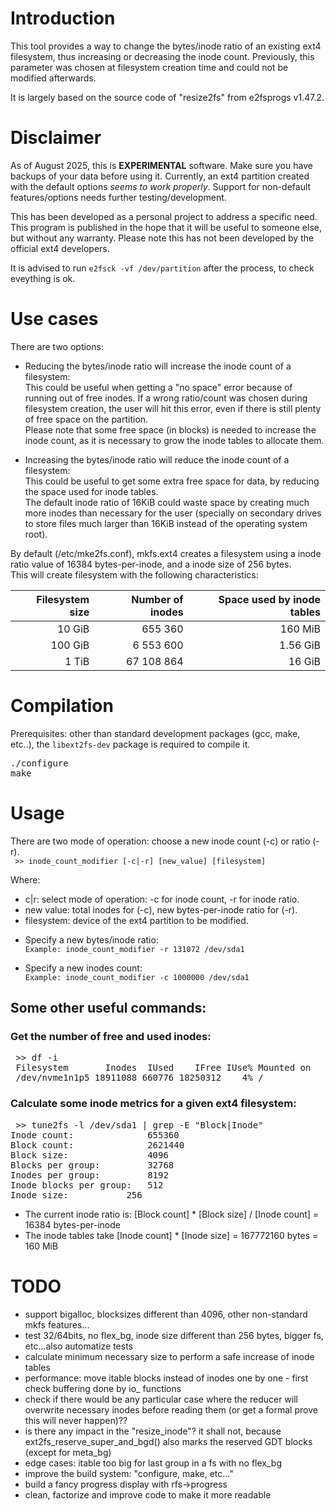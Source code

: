 # Introduction

This tool provides a way to change the bytes/inode ratio of an existing ext4 filesystem, thus increasing or decreasing the inode count. Previously, this parameter was chosen at filesystem creation time and could not be modified afterwards.  

It is largely based on the source code of "resize2fs" from e2fsprogs v1.47.2.  


# Disclaimer

As of August 2025, this is **EXPERIMENTAL** software. Make sure you have backups of your data before using it. Currently, an ext4 partition created with the default options *seems to work properly*. Support for non-default features/options needs further testing/development.  

This has been developed as a personal project to address a specific need. This program is published in the hope that it will be useful to someone else, but without any warranty. Please note this has not been developed by the official ext4 developers.  

It is advised to run `e2fsck -vf /dev/partition` after the process, to check eveything is ok.  


# Use cases

There are two options:  

- Reducing the bytes/inode ratio will increase the inode count of a filesystem:  
  This could be useful when getting a "no space" error because of running out of free inodes. If a wrong ratio/count was chosen during filesystem creation, the user will hit this error, even if there is still plenty of free space on the partition.  
  Please note that some free space (in blocks) is needed to increase the inode count, as it is necessary to grow the inode tables to allocate them.  

- Increasing the bytes/inode ratio will reduce the inode count of a filesystem:  
  This could be useful to get some extra free space for data, by reducing the space used for inode tables.  
  The default inode ratio of 16KiB could waste space by creating much more inodes than necessary for the user (specially on secondary drives to store files much larger than 16KiB instead of the operating system root).  
  
  
By default (/etc/mke2fs.conf), mkfs.ext4 creates a filesystem using a inode ratio value of 16384 bytes-per-inode, and a inode size of 256 bytes.  
This will create filesystem with the following characteristics:  

  
| Filesystem size | Number of inodes | Space used by inode tables |
| --------------: | ----------------:| -------------------------: |
| 10 GiB | 655 360 | 160 MiB |
| 100 GiB | 6 553 600 | 1.56 GiB |
| 1 TiB | 67 108 864 | 16 GiB |


# Compilation

Prerequisites: other than standard development packages (gcc, make, etc..), the `libext2fs-dev` package is required to compile it.   

<pre>
./configure
make
</pre>

# Usage

There are two mode of operation: choose a new inode count (-c) or ratio (-r).  
` >> inode_count_modifier [-c|-r] [new_value] [filesystem]`  

Where:  
- c|r: select mode of operation: -c for inode count, -r for inode ratio.  
- new value: total inodes for (-c), new bytes-per-inode ratio for (-r).  
- filesystem: device of the ext4 partition to be modified.  



* Specify a new bytes/inode ratio:  
`Example: inode_count_modifier -r 131072 /dev/sda1 `  

* Specify a new inodes count:  
`Example: inode_count_modifier -c 1000000 /dev/sda1 `  

## Some other useful commands:
### Get the number of free and used inodes:  


<pre>
 >> df -i
 Filesystem       Inodes  IUsed    IFree IUse% Mounted on
 /dev/nvme1n1p5 18911088 660776 18250312    4% /
</pre>

### Calculate some inode metrics for a given ext4 filesystem:  

<pre>
 >> tune2fs -l /dev/sda1 | grep -E "Block|Inode"
Inode count:              655360
Block count:              2621440
Block size:               4096
Blocks per group:         32768
Inodes per group:         8192
Inode blocks per group:   512
Inode size:	          256
</pre>

   - The current inode ratio is: [Block count] * [Block size] / [Inode count] = 16384 bytes-per-inode  
   - The inode tables take [Inode count] * [Inode size] = 167772160 bytes = 160 MiB  


# TODO

- support bigalloc, blocksizes different than 4096, other non-standard mkfs features...
- test 32/64bits, no flex_bg, inode size different than 256 bytes, bigger fs, etc...also automatize tests
- calculate minimum necessary size to perform a safe increase of inode tables
- performance: move itable blocks instead of inodes one by one - first check buffering done by io_ functions
- check if there would be any particular case where the reducer will overwrite necessary inodes before reading them (or get a formal prove this will never happen)??
- is there any impact in the "resize_inode"? it shall not, because ext2fs_reserve_super_and_bgd() also marks the reserved GDT blocks (except for meta_bg)
- edge cases: itable too big for last group in a fs with no flex_bg
- improve the build system: "configure, make, etc..."
- build a fancy progress display with rfs->progress
- clean, factorize and improve code to make it more readable

